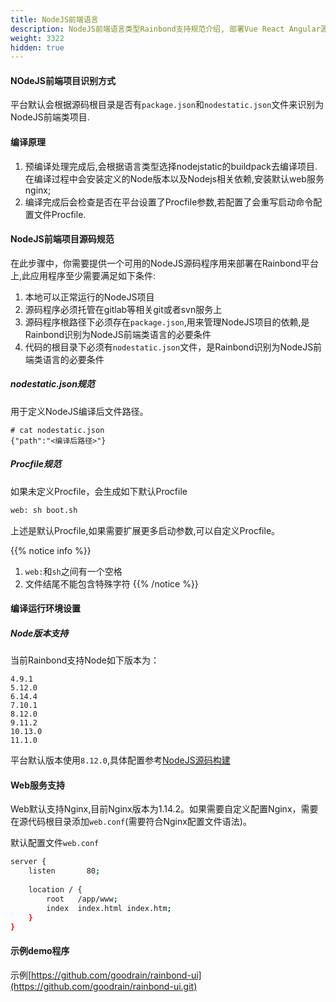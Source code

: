 ```yaml
---
title: NodeJS前端语言
description: NodeJS前端语言类型Rainbond支持规范介绍, 部署Vue React Angular源码部署到Rainbond
weight: 3322
hidden: true
---
```


#### NOdeJS前端项目识别方式
平台默认会根据源码根目录是否有`package.json`和`nodestatic.json`文件来识别为NodeJS前端类项目.

#### 编译原理

1. 预编译处理完成后,会根据语言类型选择nodejstatic的buildpack去编译项目.在编译过程中会安装定义的Node版本以及Nodejs相关依赖,安装默认web服务nginx;
2. 编译完成后会检查是否在平台设置了Procfile参数,若配置了会重写启动命令配置文件Procfile.

#### NodeJS前端项目源码规范

在此步骤中，你需要提供一个可用的NodeJS源码程序用来部署在Rainbond平台上,此应用程序至少需要满足如下条件:

1. 本地可以正常运行的NodeJS项目
2. 源码程序必须托管在gitlab等相关git或者svn服务上
3. 源码程序根路径下必须存在`package.json`,用来管理NodeJS项目的依赖,是Rainbond识别为NodeJS前端类语言的必要条件
4. 代码的根目录下必须有`nodestatic.json`文件，是Rainbond识别为NodeJS前端类语言的必要条件


##### nodestatic.json规范

用于定义NodeJS编译后文件路径。

```
# cat nodestatic.json
{"path":"<编译后路径>"}
```

##### Procfile规范

如果未定义Procfile，会生成如下默认Procfile

```bash
web: sh boot.sh
```

上述是默认Procfile,如果需要扩展更多启动参数,可以自定义Procfile。

{{% notice info %}}
1. `web:`和`sh`之间有一个空格
2. 文件结尾不能包含特殊字符
{{% /notice %}}

#### 编译运行环境设置

##### Node版本支持

当前Rainbond支持Node如下版本为：

```
4.9.1 
5.12.0 
6.14.4 
7.10.1 
8.12.0 
9.11.2
10.13.0 
11.1.0 
```

平台默认版本使用`8.12.0`,具体配置参考[NodeJS源码构建](../nodejs/)

#### Web服务支持

Web默认支持Nginx,目前Nginx版本为1.14.2。如果需要自定义配置Nginx，需要在源代码根目录添加`web.conf`(需要符合Nginx配置文件语法)。

默认配置文件`web.conf`

```bash
server {
    listen       80;
    
    location / {
        root   /app/www;
        index  index.html index.htm;
    }
}
```

#### 示例demo程序

示例[https://github.com/goodrain/rainbond-ui](https://github.com/goodrain/rainbond-ui.git)